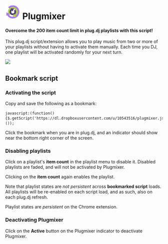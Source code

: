 # ![](https://raw.githubusercontent.com/Sunxperous/plugmixer/master/icon48.png) Plugmixer

#### Overcome the 200 item count limit in plug.dj playlists with this script!

This plug.dj script/extension allows you to play music from two or more of your playlists without having to activate them manually. Each time you DJ, one playlist will be activated randomly for your next turn.

[![](https://developer.chrome.com/webstore/images/ChromeWebStore_Badge_v2_206x58.png)](https://chrome.google.com/webstore/detail/plugmixer/bnfboihohdckgijdkplinpflifbbfmhm)

## Bookmark script

### Activating the script

Copy and save the following as a bookmark:

    javascript:(function(){$.getScript('https://dl.dropboxusercontent.com/u/10543516/plugmixer.js');}());
    
Click the bookmark when you are in plug.dj, and an indicator should show near the bottom right corner of the screen.

### Disabling playlists

Click on a playlist's __item count__ in the playlist menu to disable it. Disabled playlists are faded, and will not be activated by Plugmixer.

Clicking on the __item count__ again enables the playlist.

Note that playlist states are _not persistent_ across __bookmarked script__ loads. All playlists will be re-enabled on each script load, and as such, also on each plug.dj refresh.

Playlist states are _persistent_ on the Chrome extension.

### Deactivating Plugmixer

Click on the __Active__ button on the Plugmixer indicator to deactivate Plugmixer.

[1]: http://google.com
